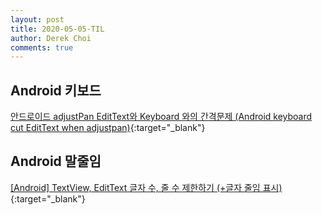 ```yaml
---
layout: post
title: 2020-05-05-TIL
author: Derek Choi
comments: true
---
```


## Android 키보드
[안드로이드 adjustPan EditText와 Keyboard 와의 간격문제 (Android keyboard cut EditText when adjustpan)](https://flowarc.tistory.com/entry/%EC%95%88%EB%93%9C%EB%A1%9C%EC%9D%B4%EB%93%9C-adjustPan-EditText%EC%99%80-Keyboard-%EC%99%80%EC%9D%98-%EA%B0%84%EA%B2%A9%EB%AC%B8%EC%A0%9C-Android-keyboard-cut-EditText-when-adjustpan){:target="_blank"}

## Android 말줄임
[\[Android\] TextView, EditText 글자 수, 줄 수 제한하기 (+글자 줄임 표시)](https://gwi02379.tistory.com/6){:target="_blank"}
